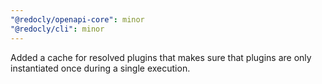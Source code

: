```yaml
---
"@redocly/openapi-core": minor
"@redocly/cli": minor
---
```


Added a cache for resolved plugins that makes sure that plugins are only instantiated once during a single execution.
